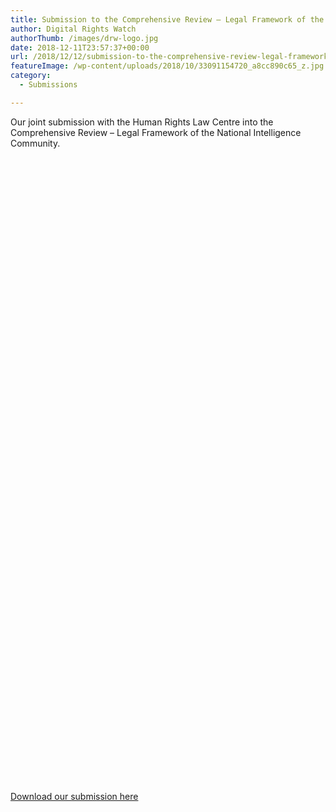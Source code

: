 ```yaml
---
title: Submission to the Comprehensive Review – Legal Framework of the National Intelligence Community
author: Digital Rights Watch
authorThumb: /images/drw-logo.jpg
date: 2018-12-11T23:57:37+00:00
url: /2018/12/12/submission-to-the-comprehensive-review-legal-framework-of-the-national-intelligence-community/
featureImage: /wp-content/uploads/2018/10/33091154720_a8cc890c65_z.jpg
category:
  - Submissions

---
```

Our joint submission with the Human Rights Law Centre into the Comprehensive Review &#8211; Legal Framework of the National Intelligence Community.

<div data-configid="29076025/67468012" style="width:100%; height:1000px;" class="issuuembed">
</div>

[Download our submission here][1]

 [1]: /wp-content/uploads/2019/02/HRLC-and-DRW-Submission-12-December-2018.pdf
